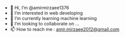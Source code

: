 - 👋 Hi, I’m @amirmirzaee1376
- 👀 I’m interested in web developing
- 🌱 I’m currently learning machine learning
- 💞️ I’m looking to collaborate on ...
- 📫 How to reach me : amir.mirzaee2012@gmail.com

<!---
amirmirzaee1376/amirmirzaee1376 is a ✨ special ✨ repository because its `README.md` (this file) appears on your GitHub profile.
You can click the Preview link to take a look at your changes.
--->
